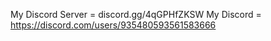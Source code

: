 My Discord Server = discord.gg/4qGPHfZKSW
My Discord = https://discord.com/users/935480593561583666
